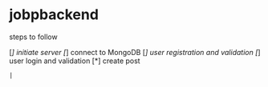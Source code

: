 # jobpbackend

steps to follow

[*] initiate server
[*] connect to MongoDB
[*] user registration and validation
[*] user login and validation
[*] create post


    | 